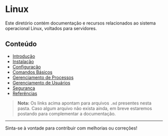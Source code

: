 # Linux

Este diretório contém documentação e recursos relacionados ao sistema operacional Linux, voltados para servidores.

## Conteúdo

- [Introdução](./introducao.md)
- [Instalação](./instalacao.md)
- [Configuração](./configuracao.md)
- [Comandos Básicos](./comandos-basicos-linux.md)
- [Gerenciamento de Processos](./gerenciamento-processos.md)
- [Gerenciamento de Usuários](./usuarios/gerenciamento-usuarios.md)
- [Segurança](./seguranca.md)
- [Referências](./referencias.md)

> **Nota:** Os links acima apontam para arquivos `.md` presentes nesta pasta. Caso algum arquivo não exista ainda, em breve estaremos postando para complementar a documentação.

---
Sinta-se à vontade para contribuir com melhorias ou correções!